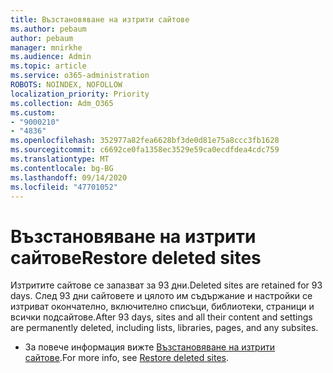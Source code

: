 ```yaml
---
title: Възстановяване на изтрити сайтове
ms.author: pebaum
author: pebaum
manager: mnirkhe
ms.audience: Admin
ms.topic: article
ms.service: o365-administration
ROBOTS: NOINDEX, NOFOLLOW
localization_priority: Priority
ms.collection: Adm_O365
ms.custom:
- "9000210"
- "4836"
ms.openlocfilehash: 352977a82fea6628bf3de0d81e75a8ccc3fb1628
ms.sourcegitcommit: c6692ce0fa1358ec3529e59ca0ecdfdea4cdc759
ms.translationtype: MT
ms.contentlocale: bg-BG
ms.lasthandoff: 09/14/2020
ms.locfileid: "47701052"
---
```

# <a name="restore-deleted-sites"></a><span data-ttu-id="c88a2-102">Възстановяване на изтрити сайтове</span><span class="sxs-lookup"><span data-stu-id="c88a2-102">Restore deleted sites</span></span>

<span data-ttu-id="c88a2-103">Изтритите сайтове се запазват за 93 дни.</span><span class="sxs-lookup"><span data-stu-id="c88a2-103">Deleted sites are retained for 93 days.</span></span> <span data-ttu-id="c88a2-104">След 93 дни сайтовете и цялото им съдържание и настройки се изтриват окончателно, включително списъци, библиотеки, страници и всички подсайтове.</span><span class="sxs-lookup"><span data-stu-id="c88a2-104">After 93 days, sites and all their content and settings are permanently deleted, including lists, libraries, pages, and any subsites.</span></span>

- <span data-ttu-id="c88a2-105">За повече информация вижте [Възстановяване на изтрити сайтове](https://docs.microsoft.com/sharepoint/restore-deleted-site-collection).</span><span class="sxs-lookup"><span data-stu-id="c88a2-105">For more info, see [Restore deleted sites](https://docs.microsoft.com/sharepoint/restore-deleted-site-collection).</span></span>
